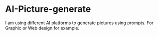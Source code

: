 # AI-Picture-generate
I am using different AI platforms to generate pictures using prompts. For Graphic or Web design for example.
